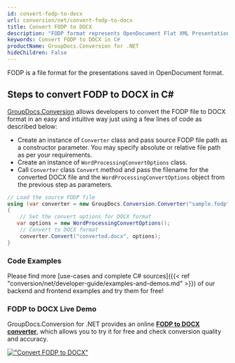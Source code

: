 ```yaml
---
id: convert-fodp-to-docx
url: conversion/net/convert-fodp-to-docx
title: Convert FODP to DOCX
description: "FODP format represents OpenDocument Flat XML Presentation with .fodp extension. Learn how to convert FODP to DOCX file programmatically in C# language using GroupDocs.Conversion for .NET library."
keywords: Convert FODP to DOCX in C#
productName: GroupDocs.Conversion for .NET
hideChildren: False
---
```


FODP is a file format for the presentations saved in OpenDocument format.

## Steps to convert FODP to DOCX in C#

[GroupDocs.Conversion](https://products.groupdocs.com/conversion/net) allows developers to convert the FODP file to DOCX format in an easy and intuitive way just using a few lines of code as described below:

* Create an instance of `Converter` class and pass source FODP file path as a constructor parameter. You may specify absolute or relative file path as per your requirements. 
* Create an instance of `WordProcessingConvertOptions` class.
* Call `Converter` class `Convert` method and pass the filename for the converted DOCX file and the `WordProcessingConvertOptions` object from the previous step as parameters.

```csharp
// Load the source FODP file
using (var converter = new GroupDocs.Conversion.Converter("sample.fodp"))
{
    // Set the convert options for DOCX format
   var options = new WordProcessingConvertOptions();
    // Convert to DOCX format
    converter.Convert("converted.docx", options);
}
```

### Code Examples

Please find more [use-cases and complete C# sources]({{< ref "conversion/net/developer-guide/examples-and-demos.md" >}}) of our backend and frontend examples and try them for free!

### FODP to DOCX Live Demo

GroupDocs.Conversion for .NET provides an online [**FODP to DOCX converter**](https://products.groupdocs.app/conversion/fodp-to-docx), which allows you to try it for free and check conversion quality and accuracy.

[!["Convert FODP to DOCX"](conversion/net/images/convert-to-docx/convert-fodp-to-docx.png)](https://products.groupdocs.app/conversion/fodp-to-docx)